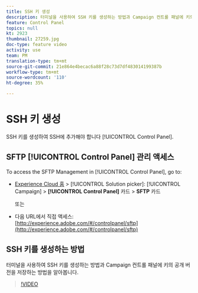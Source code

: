 ```yaml
---
title: SSH 키 생성
description: 터미널을 사용하여 SSH 키를 생성하는 방법과 Campaign 컨트롤 패널에 키의 공개 버전을 저장하는 방법을 알아봅니다.
feature: Control Panel
topics: null
kt: 2923
thumbnail: 27259.jpg
doc-type: feature video
activity: use
team: PM
translation-type: tm+mt
source-git-commit: 21e864e4becac6a88f28c73d7df483014199387b
workflow-type: tm+mt
source-wordcount: '110'
ht-degree: 35%

---
```



# SSH 키 생성

SSH 키를 생성하여 SSH에 추가해야 합니다 [!UICONTROL Control Panel].

## SFTP [!UICONTROL Control Panel] 관리 액세스

To access the SFTP Management in [!UICONTROL Control Panel], go to:

* [Experience Cloud 홈](https://experience.adobe.com/#/home) > [!UICONTROL Solution picker]: [!UICONTROL Campaign] > **[!UICONTROL Control Panel]** 카드 > **SFTP** 카드

   또는
* 다음 URL에서 직접 액세스: [http://experience.adobe.com/#/controlpanel/sftp](http://experience.adobe.com/#/controlpanel/sftp)

## SSH 키를 생성하는 방법

터미널을 사용하여 SSH 키를 생성하는 방법과 Campaign 컨트롤 패널에 키의 공개 버전을 저장하는 방법을 알아봅니다.

>[!VIDEO](https://video.tv.adobe.com/v/27259?quality=12)

